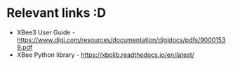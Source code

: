 # Relevant links :D
- XBee3 User Guide - https://www.digi.com/resources/documentation/digidocs/pdfs/90001539.pdf
- XBee Python library - https://xbplib.readthedocs.io/en/latest/